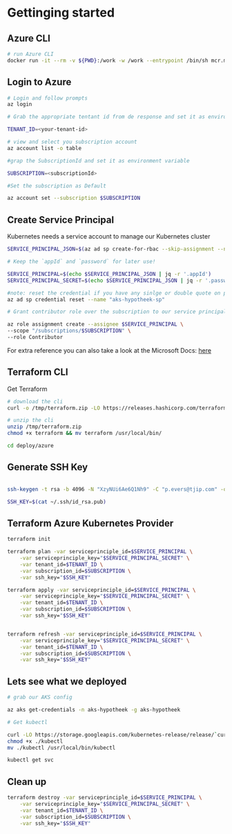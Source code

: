 # Gettinging started

## Azure CLI

``` bash
# run Azure CLI
docker run -it --rm -v ${PWD}:/work -w /work --entrypoint /bin/sh mcr.microsoft.com/azure-cli
```

## Login to Azure

``` bash
# Login and follow prompts
az login

# Grab the appropriate tentant id from de response and set it as environment variable

TENANT_ID=<your-tenant-id>

# view and select you subscription account
az account list -o table

#grap the SubscriptionId and set it as environment variable

SUBSCRIPTION=<subscriptionId>

#Set the subscription as Default

az account set --subscription $SUBSCRIPTION
```

## Create Service Principal

Kubernetes needs a service account to manage our Kubernetes cluster

``` bash
SERVICE_PRINCIPAL_JSON=$(az ad sp create-for-rbac --skip-assignment --name aks-hypotheek-sp -o json)

# Keep the `appId` and `password` for later use!

SERVICE_PRINCIPAL=$(echo $SERVICE_PRINCIPAL_JSON | jq -r '.appId')
SERVICE_PRINCIPAL_SECRET=$(echo $SERVICE_PRINCIPAL_JSON | jq -r '.password')

#note: reset the credential if you have any sinlge or double quote on password
az ad sp credential reset --name "aks-hypotheek-sp"

# Grant contributor role over the subscription to our service principal

az role assignment create --assignee $SERVICE_PRINCIPAL \
--scope "/subscriptions/$SUBSCRIPTION" \
--role Contributor

```
For extra reference you can also take a look at the Microsoft Docs: [here](https://github.com/MicrosoftDocs/azure-docs/blob/master/articles/aks/kubernetes-service-principal.md)

## Terraform CLI

Get Terraform

``` bash
# download the cli
curl -o /tmp/terraform.zip -LO https://releases.hashicorp.com/terraform/1.0.11/terraform_1.0.11_linux_amd64.zip

# unzip the cli
unzip /tmp/terraform.zip
chmod +x terraform && mv terraform /usr/local/bin/

cd deploy/azure

```

## Generate SSH Key

``` bash

ssh-keygen -t rsa -b 4096 -N "XzyNUi6Ae6Q1Nh9" -C "p.evers@tjip.com" -q -f  ~/.ssh/id_rsa

SSH_KEY=$(cat ~/.ssh/id_rsa.pub)

```

## Terraform Azure Kubernetes Provider

``` bash
terraform init

terraform plan -var serviceprinciple_id=$SERVICE_PRINCIPAL \
    -var serviceprinciple_key="$SERVICE_PRINCIPAL_SECRET" \
    -var tenant_id=$TENANT_ID \
    -var subscription_id=$SUBSCRIPTION \
    -var ssh_key="$SSH_KEY"

terraform apply -var serviceprinciple_id=$SERVICE_PRINCIPAL \
    -var serviceprinciple_key="$SERVICE_PRINCIPAL_SECRET" \
    -var tenant_id=$TENANT_ID \
    -var subscription_id=$SUBSCRIPTION \
    -var ssh_key="$SSH_KEY"


terraform refresh -var serviceprinciple_id=$SERVICE_PRINCIPAL \
    -var serviceprinciple_key="$SERVICE_PRINCIPAL_SECRET" \
    -var tenant_id=$TENANT_ID \
    -var subscription_id=$SUBSCRIPTION \
    -var ssh_key="$SSH_KEY"

```

## Lets see what we deployed

``` bash
# grab our AKS config

az aks get-credentials -n aks-hypotheek -g aks-hypotheek

# Get kubectl

curl -LO https://storage.googleapis.com/kubernetes-release/release/`curl -s https://storage.googleapis.com/kubernetes-release/release/stable.txt`/bin/linux/amd64/kubectl
chmod +x ./kubectl
mv ./kubectl /usr/local/bin/kubectl

kubectl get svc

```

## Clean up

``` bash
terraform destroy -var serviceprinciple_id=$SERVICE_PRINCIPAL \
    -var serviceprinciple_key="$SERVICE_PRINCIPAL_SECRET" \
    -var tenant_id=$TENANT_ID \
    -var subscription_id=$SUBSCRIPTION \
    -var ssh_key="$SSH_KEY"
```